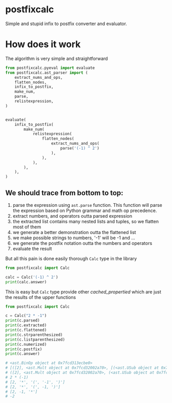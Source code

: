 # postfixcalc

Simple and stupid infix to postfix converter and evaluator.

# How does it work
The algorithm is very simple and straightforward
```python
from postfixcalc.pyeval import evaluate
from postfixcalc.ast_parser import (
    extract_nums_and_ops,
    flatten_nodes,
    infix_to_postfix,
    make_num,
    parse,
    relistexpression,
)


evaluate(
    infix_to_postfix(
        make_num(
            relistexpression(
                flatten_nodes(
                    extract_nums_and_ops(
                        parse('(-1) ^ 2')
                    ),
                ),
            ),
        ),
    ),
)
```
## We should trace from bottom to top:
   1. parse the expression using `ast.parse` function. This function will parse the expression based on Python grammar and math op precedence.
   2. extract numbers, and operators outta parsed expression
   3. the extracted list contains many nested lists and tuples, so we flatten most of them
   4. we generate a better demonstration outta the flattened list
   5. we make possible strings to numbers, '-1' will be -1 and ...
   6. we generate the postfix notation outta the numbers and operators
   7. evaluate the result

But all this pain is done easily thorough `Calc` type in the library
```python
from postfixcalc import Calc

calc = Calc('(-1) ^ 2')
print(calc.answer)
```

This is easy but `Calc` type provide other _cached_propertied_ which are just the results of the upper functions
```python
from postfixcalc import Calc

c = Calc("2 * -1")
print(c.parsed)
print(c.extracted)
print(c.flattened)
print(c.strparenthesized)
print(c.listparenthesized)
print(c.numerized)
print(c.postfix)
print(c.answer)

# <ast.BinOp object at 0x7fcd313ecbe0>
# [([2], <ast.Mult object at 0x7fcd32002a70>, [(<ast.USub object at 0x7fcd32003010>, [1])])]
# ([2], <ast.Mult object at 0x7fcd32002a70>, (<ast.USub object at 0x7fcd32003010>, [1]))
# 2 * (-1)
# [2, '*', '(', '-1', ')']
# [2, '*', '(', -1, ')']
# [2, -1, '*']
# -2
```
